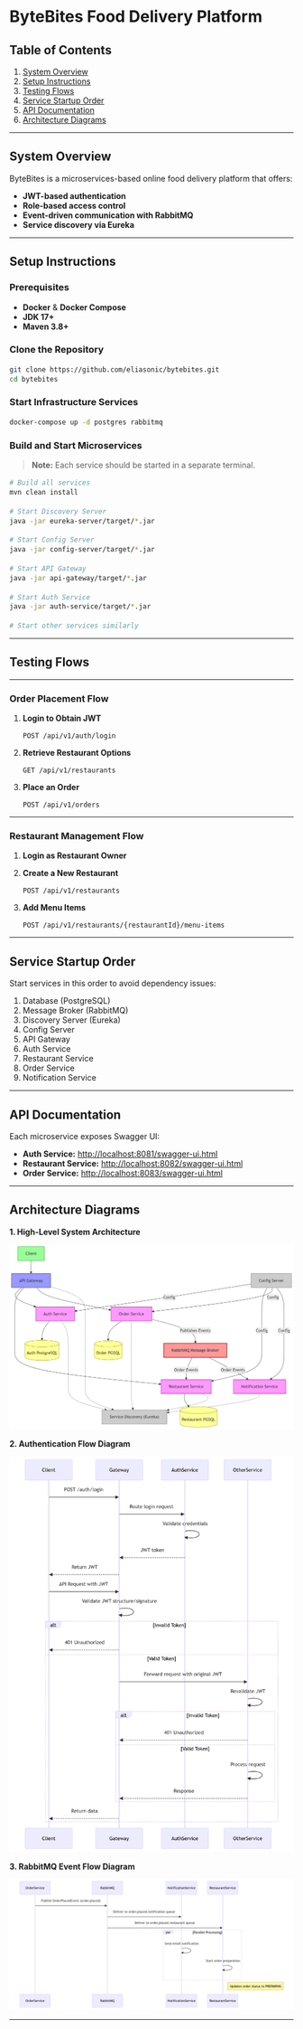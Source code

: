 # ByteBites Food Delivery Platform

## Table of Contents
1. [System Overview](#system-overview)
2. [Setup Instructions](#setup-instructions)
3. [Testing Flows](#testing-flows)
4. [Service Startup Order](#service-startup-order)
5. [API Documentation](#api-documentation)
6. [Architecture Diagrams](#architecture-diagrams)

---

## System Overview

ByteBites is a microservices-based online food delivery platform that offers:

- **JWT-based authentication**
- **Role-based access control**
- **Event-driven communication with RabbitMQ**
- **Service discovery via Eureka**

---

## Setup Instructions

### Prerequisites

- **Docker** & **Docker Compose**
- **JDK 17+**
- **Maven 3.8+**

### Clone the Repository

```bash
git clone https://github.com/eliasonic/bytebites.git
cd bytebites
```

### Start Infrastructure Services

```bash
docker-compose up -d postgres rabbitmq
```

### Build and Start Microservices

> **Note:** Each service should be started in a separate terminal.

```bash
# Build all services
mvn clean install

# Start Discovery Server
java -jar eureka-server/target/*.jar

# Start Config Server
java -jar config-server/target/*.jar

# Start API Gateway
java -jar api-gateway/target/*.jar

# Start Auth Service
java -jar auth-service/target/*.jar

# Start other services similarly
```

---

## Testing Flows
---

### Order Placement Flow

1. **Login to Obtain JWT**

   ```
   POST /api/v1/auth/login
   ```

2. **Retrieve Restaurant Options**

   ```
   GET /api/v1/restaurants
   ```

3. **Place an Order**

   ```
   POST /api/v1/orders
   ```
---

### Restaurant Management Flow

1. **Login as Restaurant Owner**

2. **Create a New Restaurant**

   ```
   POST /api/v1/restaurants
   ```

3. **Add Menu Items**

   ```
   POST /api/v1/restaurants/{restaurantId}/menu-items
   ```

---

## Service Startup Order

Start services in this order to avoid dependency issues:

1. Database (PostgreSQL)
2. Message Broker (RabbitMQ)
3. Discovery Server (Eureka)
4. Config Server
5. API Gateway
6. Auth Service
7. Restaurant Service
8. Order Service
9. Notification Service

---

## API Documentation

Each microservice exposes Swagger UI:

- **Auth Service:** [http://localhost:8081/swagger-ui.html](http://localhost:8081/swagger-ui.html)
- **Restaurant Service:** [http://localhost:8082/swagger-ui.html](http://localhost:8082/swagger-ui.html)
- **Order Service:** [http://localhost:8083/swagger-ui.html](http://localhost:8083/swagger-ui.html)

---

## Architecture Diagrams

**1. High-Level System Architecture**

![System Architecture Diagram](docs/diagrams/system_architecture.png)

**2. Authentication Flow Diagram**

![Authentication Flow Diagram](docs/diagrams/authentication_flow.png)

**3. RabbitMQ Event Flow Diagram**

![RabbitMQ Event Flow Diagram](docs/diagrams/rabbitmq_event_flow.png)

---
